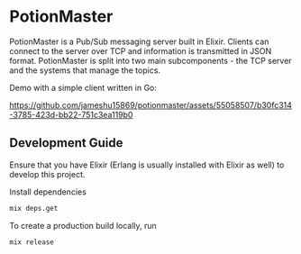 # PotionMaster

PotionMaster is a Pub/Sub messaging server built in Elixir. Clients can connect to the server over TCP and information is transmitted in JSON format. PotionMaster is split into two main subcomponents - the TCP server and the systems that manage the topics. 

Demo with a simple client written in Go:

https://github.com/jameshu15869/potionmaster/assets/55058507/b30fc314-3785-423d-bb22-751c3ea119b0

## Development Guide
Ensure that you have Elixir (Erlang is usually installed with Elixir as well) to develop this project. 

Install dependencies

```bash
mix deps.get
```

To create a production build locally, run
```bash
mix release
```
